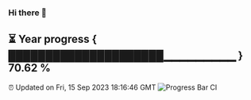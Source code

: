 ### Hi there 👋
⏳ Year progress { █████████████████████▁▁▁▁▁▁▁▁▁ } 70.62 %
---
⏰ Updated on Fri, 15 Sep 2023 18:16:46 GMT
![Progress Bar CI](https://github.com/liununu/liununu/workflows/Progress%20Bar%20CI/badge.svg)
